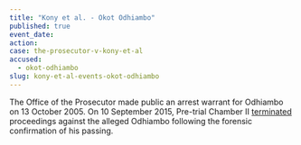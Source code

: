 ```yaml
---
title: "Kony et al. - Okot Odhiambo"
published: true
event_date:
action:
case: the-prosecutor-v-kony-et-al
accused:
  - okot-odhiambo
slug: kony-et-al-events-okot-odhiambo
---
```


The Office of the Prosecutor made public an arrest warrant for Odhiambo on 13 October 2005. On 10 September 2015, Pre-trial Chamber II [terminated](https://www.icc-cpi.int/en_menus/icc/situations%20and%20cases/situations/situation%20icc%200204/related%20cases/icc%200204%200105/court%20records/chambers/pre%20trial%20chamber%20ii/Pages/431.aspx) proceedings against the alleged Odhiambo following the forensic confirmation of his passing.

